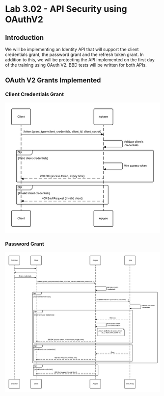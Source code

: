 # Lab 3.02 - API Security using OAuthV2

## Introduction

We will be implementing an Identity API that will support the client credentials grant, the password grant and the refresh token grant. In addition to this, we will be protecting the API implemented on the first day of the training using OAuth V2. BBD tests will be written for both APIs. 

## OAuth V2 Grants Implemented

### Client Credentials Grant

![oathv2-client-credentials](./images/oauthv2-client-credentials.png)

### Password Grant

![oathv2-password](./images/oauthv2-password.png)
